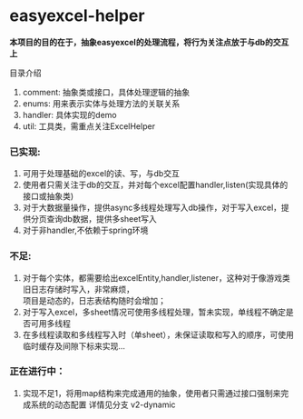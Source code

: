 # easyexcel-helper

**本项目的目的在于，抽象easyexcel的处理流程，将行为关注点放于与db的交互上**

目录介绍<br>
1. comment: 抽象类或接口，具体处理逻辑的抽象
2. enums: 用来表示实体与处理方法的关联关系
3. handler: 具体实现的demo
4. util: 工具类，需重点关注ExcelHelper


### 已实现:
1. 可用于处理基础的excel的读、写，与db交互
2. 使用者只需关注于db的交互，并对每个excel配置handler,listen(实现具体的接口或抽象类)
3. 对于大数据量操作，提供async多线程处理写入db操作，对于写入excel，提供分页查询db数据，提供多sheet写入
4. 对于非handler,不依赖于spring环境

### 不足: 
1. 对于每个实体，都需要给出excelEntity,handler,listener，这种对于像游戏类旧日志存储时写入，非常麻烦，<br>
项目是动态的，日志表结构随时会增加；
2. 对于写入excel，多sheet情况可使用多线程处理，暂未实现，单线程不确定是否可用多线程
3. 在多线程读取和多线程写入时（单sheet），未保证读取和写入的顺序，可使用临时缓存及间隙下标来实现...


### 正在进行中：
1. 实现不足1，将用map结构来完成通用的抽象，使用者只需通过接口强制来完成系统的动态配置
详情见分支 v2-dynamic

